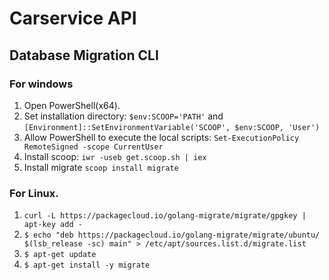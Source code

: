 # Carservice API

## Database Migration CLI
### For windows
1. Open PowerShell(x64).
2. Set installation directory: ```$env:SCOOP='PATH'``` and ```[Environment]::SetEnvironmentVariable('SCOOP', $env:SCOOP, 'User')```
3. Allow PowerShell to execute the local scripts: ```Set-ExecutionPolicy RemoteSigned -scope CurrentUser```
4. Install scoop: ```iwr -useb get.scoop.sh | iex```
5. Install migrate ```scoop install migrate```

### For Linux.
1. ```curl -L https://packagecloud.io/golang-migrate/migrate/gpgkey | apt-key add -```
2. ```$ echo "deb https://packagecloud.io/golang-migrate/migrate/ubuntu/ $(lsb_release -sc) main" > /etc/apt/sources.list.d/migrate.list```
3. ```$ apt-get update```
4. ```$ apt-get install -y migrate```
